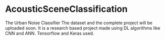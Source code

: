 # AcousticSceneClassification
The Urban Noise Classifier
The dataset and the complete project will be uploaded soon.
It is a research based project made using DL algorithms like CNN and ANN. 
Tensorflow and Keras used.

